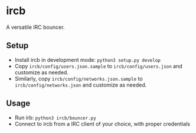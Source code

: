 # ircb

A versatile IRC bouncer.


## Setup

- Install ircb in development mode: ``python3 setup.py develop``
- Copy ``ircb/config/users.json.sample`` to ``ircb/config/users.json`` and
  customize as needed.
- Similarly, copy ``ircb/config/networks.json.sample`` to
  ``ircb/config/networks.json`` and customize as needed.

## Usage

- Run irb: ``python3 ircb/bouncer.py``
- Connect to ircb from a IRC client of your choice, with proper credentials
